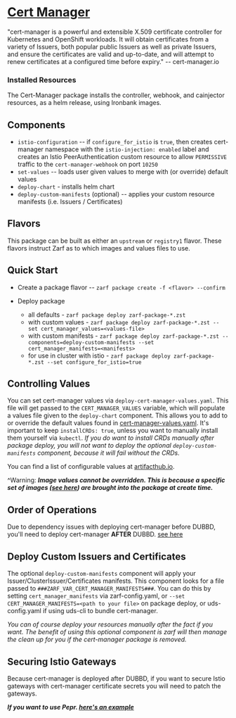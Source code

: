 # [Cert Manager](https://cert-manager.io/)

"cert-manager is a powerful and extensible X.509 certificate controller for Kubernetes and OpenShift workloads. It will obtain certificates from a variety of Issuers, both popular public Issuers as well as private Issuers, and ensure the certificates are valid and up-to-date, and will attempt to renew certificates at a configured time before expiry." -- cert-manager.io

### Installed Resources

The Cert-Manager package installs the controller, webhook, and cainjector resources, as a helm release, using Ironbank images.

## Components

- `istio-configuration` -- if `configure_for_istio` is `true`, then creates cert-manager namespace with the `istio-injection: enabled` label and creates an Istio PeerAuthentication custom resource to allow `PERMISSIVE` traffic to the `cert-manager-webhook` on port `10250`
- `set-values` -- loads user given values to merge with (or override) default values
- `deploy-chart` - installs helm chart
- `deploy-custom-manifests` (optional) -- applies your custom resource manifests (i.e. Issuers / Certificates)

## Flavors
This package can be built as either an `upstream` or `registry1` flavor. These flavors instruct Zarf as to which images and values files to use.

## Quick Start

* Create a package flavor -- `zarf package create -f <flavor> --confirm`

* Deploy package
    * all defaults - `zarf package deploy zarf-package-*.zst`
    * with custom values - `zarf package deploy zarf-package-*.zst --set cert_manager_values=<values-file>`
    * with custom manifests - `zarf package deploy zarf-package-*.zst --components=deploy-custom-manifests --set cert_manager_manifests=<manifests>`
    * for use in cluster with istio - `zarf package deploy zarf-package-*.zst --set configure_for_istio=true`

## Controlling Values

You can set cert-manager values via `deploy-cert-manager-values.yaml`. This file will get passed to the `CERT_MANAGER_VALUES` variable, which will populate a values file given to the `deploy-chart` component. This allows you to add to or override the default values found in [cert-manager-values.yaml](./values/cert-manager-values.yaml). It's important to keep `installCRDs: true`, unless you want to manually install them yourself via `kubectl`. _If you do want to install CRDs manually after package deploy, you will not want to deploy the optional `deploy-custom-manifests` component, because it will fail without the CRDs._

You can find a list of configurable values at [artifacthub.io](https://artifacthub.io/packages/helm/cert-manager/cert-manager).

^Warning: **_Image values cannot be overridden. This is because a specific set of images ([see here](./zarf.yaml#L72)) are brought into the package at create time._**

## Order of Operations

Due to dependency issues with deploying cert-manager before DUBBD, you'll need to deploy cert-manager **AFTER** DUBBD. [see here](./examples/uds-bundle.yaml)

## Deploy Custom Issuers and Certificates

The optional `deploy-custom-manifests` component will apply your Issuer/ClusterIssuer/Certificates manifests. This component looks for a file passed to `###ZARF_VAR_CERT_MANAGER_MANIFESTS###`. You can do this by setting `cert_manager_manifests` via zarf-config.yaml, or `--set CERT_MANAGER_MANIFESTS=<path to your file>` on package deploy, or uds-config.yaml if using uds-cli to bundle cert-manager.

_You can of course deploy your resources manually after the fact if you want. The benefit of using this optional component is zarf will then manage the clean up for you if the cert-manager package is removed._

## Securing Istio Gateways

Because cert-manager is deployed after DUBBD, if you want to secure Istio gateways with cert-manager certificate secrets you will need to patch the gateways.

**_If you want to use Pepr. [here's an example](https://github.com/TristanHoladay/cert-manager-pepr)_**
